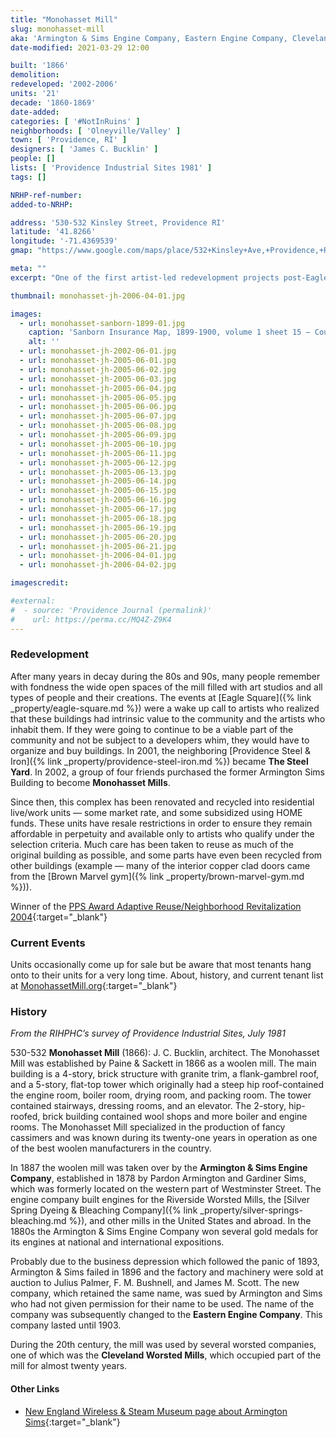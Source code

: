 ```yaml
---
title: "Monohasset Mill"
slug: monohasset-mill
aka: 'Armington & Sims Engine Company, Eastern Engine Company, Cleveland Worsted Mills Company'
date-modified: 2021-03-29 12:00

built: '1866'
demolition:
redeveloped: '2002-2006'
units: '21'
decade: '1860-1869'
date-added:
categories: [ '#NotInRuins' ]
neighborhoods: [ 'Olneyville/Valley' ]
town: [ 'Providence, RI' ]
designers: [ 'James C. Bucklin' ]
people: []
lists: [ 'Providence Industrial Sites 1981' ]
tags: []

NRHP-ref-number:
added-to-NRHP:

address: '530-532 Kinsley Street, Providence RI'
latitude: '41.8266'
longitude: '-71.4369539'
gmap: "https://www.google.com/maps/place/532+Kinsley+Ave,+Providence,+RI+02909/@41.8266,-71.4369539,17z/data=!3m1!4b1!4m5!3m4!1s0x89e445a17769b507:0xfa60b318bd06299b!8m2!3d41.826596!4d-71.4347652"

meta: ""
excerpt: "One of the first artist-led redevelopment projects post-Eagle Square, these 21 units have remained in artist’s hands, some with afforability restrictions"

thumbnail: monohasset-jh-2006-04-01.jpg

images:
  - url: monohasset-sanborn-1899-01.jpg
    caption: 'Sanborn Insurance Map, 1899-1900, volume 1 sheet 15 — Courtesy Online Digital Sanborn Maps via ProQuest and the Providence Public Library. Notice how the “former” Armington Sims buildings are labelled as vacant and will be used as storage for the nearby Providence Brewing Company'
    alt: ''
  - url: monohasset-jh-2002-06-01.jpg
  - url: monohasset-jh-2005-06-01.jpg
  - url: monohasset-jh-2005-06-02.jpg
  - url: monohasset-jh-2005-06-03.jpg
  - url: monohasset-jh-2005-06-04.jpg
  - url: monohasset-jh-2005-06-05.jpg
  - url: monohasset-jh-2005-06-06.jpg
  - url: monohasset-jh-2005-06-07.jpg
  - url: monohasset-jh-2005-06-08.jpg
  - url: monohasset-jh-2005-06-09.jpg
  - url: monohasset-jh-2005-06-10.jpg
  - url: monohasset-jh-2005-06-11.jpg
  - url: monohasset-jh-2005-06-12.jpg
  - url: monohasset-jh-2005-06-13.jpg
  - url: monohasset-jh-2005-06-14.jpg
  - url: monohasset-jh-2005-06-15.jpg
  - url: monohasset-jh-2005-06-16.jpg
  - url: monohasset-jh-2005-06-17.jpg
  - url: monohasset-jh-2005-06-18.jpg
  - url: monohasset-jh-2005-06-19.jpg
  - url: monohasset-jh-2005-06-20.jpg
  - url: monohasset-jh-2005-06-21.jpg
  - url: monohasset-jh-2006-04-01.jpg
  - url: monohasset-jh-2006-04-02.jpg

imagescredit:

#external:
#  - source: 'Providence Journal (permalink)'
#    url: https://perma.cc/MQ4Z-Z9K4
---
```


### Redevelopment

After many years in decay during the 80s and 90s, many people remember with fondness the wide open spaces of the mill filled with art studios and all types of people and their creations. The events at [Eagle Square]({% link _property/eagle-square.md %}) were a wake up call to artists who realized that these buildings had  intrinsic value to the community and the artists who inhabit them. If they were going to continue to be a viable part of the community and not be subject to a developers whim, they would have to organize and buy buildings. In 2001, the neighboring [Providence Steel & Iron]({% link _property/providence-steel-iron.md %}) became **The Steel Yard**. In 2002, a group of four friends purchased the former Armington Sims Building to become **Monohasset Mills**.

Since then, this complex has been renovated and recycled into residential live/work units — some market rate, and some subsidized using HOME funds. These units have resale restrictions in order to ensure they remain affordable in perpetuity and available only to artists who qualify under the selection criteria. Much care has been taken to reuse as much of the original building as possible, and some parts have even been recycled from other buildings (example — many of the interior copper clad doors came from the [Brown Marvel gym]({% link _property/brown-marvel-gym.md %})).

Winner of the [PPS Award Adaptive Reuse/Neighborhood Revitalization 2004](//guide.ppsri.org/property/monohasset-mill){:target="_blank"}


### Current Events

Units occasionally come up for sale but be aware that most tenants hang onto to their units for a very long time. About, history, and current tenant list at [MonohassetMill.org](//monohassetmill.org){:target="_blank"}


### History

_From the RIHPHC’s survey of Providence Industrial Sites, July 1981_

530-532 **Monohasset Mill** (1866): J. C. Bucklin, architect. The Monohasset Mill was established by Paine & Sackett in 1866 as a woolen mill. The main building is a 4-story, brick structure with granite trim, a flank-gambrel roof, and a 5-story, flat-top tower which originally had a steep hip roof-contained the engine room, boiler room, drying room, and packing room. The tower contained stairways, dressing rooms, and an elevator. The 2-story, hip-roofed, brick building contained wool shops and more boiler and engine rooms. The Monohasset Mill specialized in the production of fancy cassimers and was known during its twenty-one years in operation as one of the best woolen manufacturers in the country.

In 1887 the woolen mill was taken over by the **Armington & Sims Engine Company**, established in 1878 by Pardon Armington and Gardiner Sims, which was formerly located on the western part of Westminster Street. The engine company built engines for the Riverside Worsted Mills, the [Silver Spring Dyeing & Bleaching Company]({% link _property/silver-springs-bleaching.md %}), and other mills in the United States and abroad. In the 1880s the Armington & Sims Engine Company won several gold medals for its engines at national and international expositions.

Probably due to the business depression which followed the panic of 1893, Armington & Sims failed in 1896 and the factory and machinery were sold at auction to Julius Palmer, F. M. Bushnell, and James M. Scott. The new company, which retained the same name, was sued by Armington and Sims who had not given permission for their name to be used. The name of the company was subsequently changed to the **Eastern Engine Company**. This company lasted until 1903.

During the 20th century, the mill was used by several worsted companies, one of which was the **Cleveland Worsted Mills**, which occupied part of the mill for almost twenty years.

#### Other Links

+ [New England Wireless & Steam Museum page about Armington Sims](//newsm.org/manufacturers/armington-sims-engine-co/){:target="_blank"}
